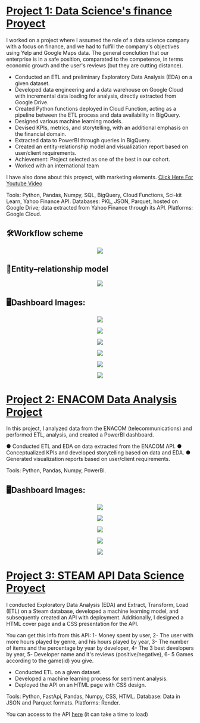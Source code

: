 # [Project 1: Data Science's finance Proyect](https://github.com/ChirixC/Yelp-Final-Project)

I worked on a project where I assumed the role of a data science company with a focus on finance, and we had to fulfill the company's objectives using Yelp and Google Maps data. The general conclution that our enterprise is in a safe position, comparated to the competence, in terms economic growth and  the user's reviews  (but they are cutting distance).

* Conducted an ETL and preliminary Exploratory Data Analysis (EDA) on a given dataset.
* Developed data engineering and a data warehouse on Google Cloud with incremental data loading for analysis, directly extracted from Google Drive.
* Created Python functions deployed in Cloud Function, acting as a pipeline between the ETL process and data availability in BigQuery.
* Designed various machine learning models.
* Devised KPIs, metrics, and storytelling, with an additional emphasis on the financial domain.
* Extracted data to PowerBI through queries in BigQuery.
* Created an entity-relationship model and visualization report based on user/client requirements.
* Achievement: Project selected as one of the best in our cohort.
* Worked with an international team
    
I have also done about this proyect, with marketing elements. [Click Here For Youtube Video](https://www.youtube.com/watch?v=gvxX24bK5Rs)

Tools: Python, Pandas, Numpy, SQL, BigQuery, Cloud Functions, Sci-kit Learn, Yahoo Finance API. Databases: PKL, JSON, Parquet, hosted on Google Drive; data extracted from Yahoo Finance through its API. Platforms: Google Cloud.


## 🛠️Workflow scheme  
<p align=center><img src="img-readme\Flujo_de_Trabajo.png"><p>

## 📑Entity–relationship model 
<p align=center><img src="img-readme\Entidad_relación_Definitivo2.jpg"><p>
    
## 🖥️Dashboard Images:
<p align=center><img src="img-readme\dash1.jpg"><p>
<p align=center><img src="img-readme\dash2.jpg"><p>
<p align=center><img src="img-readme\dash3.jpg"><p>
<p align=center><img src="img-readme\dash4.jpg"><p>
<p align=center><img src="img-readme\dash5.jpg"><p>
<p align=center><img src="img-readme\dash6.jpg"><p>




# [Project 2: ENACOM Data Analysis Project ](https://github.com/pablorobba/Data_Analyst_Telecomunication_proyect)

In this project, I analyzed data from the ENACOM (telecommunications) and performed ETL, analysis, and created a PowerBI dashboard.

● Conducted ETL and EDA on data extracted from the ENACOM API.
● Conceptualized KPIs and developed storytelling based on data and EDA.
● Generated visualization reports based on user/client requirements.

Tools: Python, Pandas, Numpy, PowerBI.

## 🖥️Dashboard Images:
<p align=center><img src="img-readme\1.png"><p>
<p align=center><img src="img-readme\2.png"><p>
<p align=center><img src="img-readme\3.png"><p>
<p align=center><img src="img-readme\4.png"><p>
<p align=center><img src="img-readme\5.png"><p>




# [Project 3: STEAM API Data Science Proyect](https://github.com/pablorobba/STEAM_Individual_Proyect)

I conducted Exploratory Data Analysis (EDA) and Extract, Transform, Load (ETL) on a Steam database, developed a machine learning model, and subsequently created an API with deployment. Additionally, I designed a HTML cover page and a CSS presentation for the API. 

You can get this info from this API: 1- Money spent by user, 2- The user with more hours played by genre, and his hours played by year, 3- The number of items and the percentage by year by developer, 4- The 3 best developers by year, 5- Developer name and it's reviews (positive/negative), 6- 5 Games according to the game(id) you give.

* Conducted ETL on a given dataset.
* Developed a machine learning process for sentiment analysis.
* Deployed the API on an HTML page with CSS design.

Tools: Python, FastApi, Pandas, Numpy, CSS, HTML. Database: Data in JSON and Parquet formats. Platforms: Render.


You can access to the API [here](https://steamapi-h3u0.onrender.com/) (it can take a time to load)
